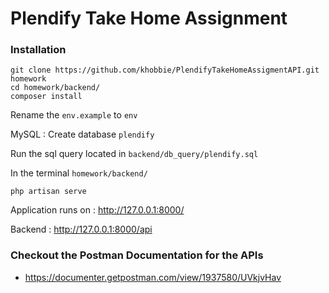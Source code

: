# Plendify Take Home Assignment

### Installation

    git clone https://github.com/khobbie/PlendifyTakeHomeAssigmentAPI.git homework
    cd homework/backend/
    composer install

Rename the `env.example` to `env`

MySQL : Create database  `plendify`

Run the sql query located in `backend/db_query/plendify.sql`

In the terminal `homework/backend/`

    php artisan serve

Application runs on : <http://127.0.0.1:8000/>

Backend : <http://127.0.0.1:8000/api>

### Checkout the Postman Documentation for the APIs

* <https://documenter.getpostman.com/view/1937580/UVkjvHav>
